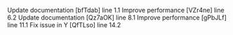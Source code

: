 Update documentation [bfTdab] line 1.1
Improve performance [VZr4ne] line 6.2
Update documentation [Qz7aOK] line 8.1
Improve performance [gPbJLf] line 11.1
Fix issue in Y [QfTLso] line 14.2
